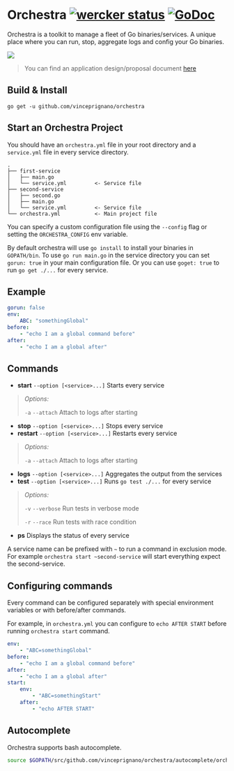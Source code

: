 Orchestra [![wercker status](https://app.wercker.com/status/16ba07e3d295feb5c3874207a9f3fe36/s "wercker status")](https://app.wercker.com/project/bykey/16ba07e3d295feb5c3874207a9f3fe36) [![GoDoc](https://godoc.org/github.com/vinceprignano/orchestra?status.svg)](https://godoc.org/github.com/vinceprignano/orchestra)
======================================================
Orchestra is a toolkit to manage a fleet of Go binaries/services. A unique place where you can run, stop, aggregate logs and config your Go binaries.

![](https://cloud.githubusercontent.com/assets/3118335/6255612/4811c940-b7a9-11e4-8d06-966981de3926.png)

> You can find an application design/proposal document [here](https://github.com/vinceprignano/orchestra/blob/master/DESIGN.md)

Build & Install
---------------
`go get -u github.com/vinceprignano/orchestra`

Start an Orchestra Project
--------------------------
You should have an `orchestra.yml` file in your root directory and a `service.yml` file in every service directory.

```
.
├── first-service
│   ├── main.go
│   └── service.yml			<- Service file
├── second-service
│   ├── second.go
│   ├── main.go
│   └── service.yml			<- Service file
└── orchestra.yml           <- Main project file
```

You can specify a custom configuration file using the `--config` flag or setting the `ORCHESTRA_CONFIG` env variable.

By default orchestra will use `go install` to install your binaries in `GOPATH/bin`. To use `go run main.go` in the service directory you can set `gorun: true` in your main configuration file. Or you can use `goget: true` to run `go get ./...` for every service.

## Example
```yaml
gorun: false
env:
	ABC: "somethingGlobal"
before:
	- "echo I am a global command before"
after:
	- "echo I am a global after"
```

Commands
--------
- **start** `--option [<service>...]` Starts every service
> _Options:_
> 
> `-a` `--attach` Attach to logs after starting

- **stop** `--option [<service>...]` Stops every service
- **restart** `--option [<service>...]` Restarts every service
> _Options:_
> 
> `-a` `--attach` Attach to logs after starting

- **logs** `--option [<service>...]` Aggregates the output from the services
- **test** `--option [<service>...]` Runs `go test ./...` for every service
> _Options:_
> 
> `-v` `--verbose` Run tests in verbose mode
>
> `-r` `--race` Run tests with race condition

- **ps** Displays the status of every service

A service name can be prefixed with `~` to run a command in exclusion mode.
For example `orchestra start ~second-service` will start everything expect the second-service.

## Configuring commands
Every command can be configured separately with special environment variables or with before/after commands.

For example, in `orchestra.yml` you can configure to `echo AFTER START` before running `orchestra start` command.

```yaml
env:
	- "ABC=somethingGlobal"
before:
	- "echo I am a global command before"
after:
	- "echo I am a global after"
start:
	env:
    	- "ABC=somethingStart"
    after:
    	- "echo AFTER START"
```

Autocomplete
------------
Orchestra supports bash autocomplete.
```sh
source $GOPATH/src/github.com/vinceprignano/orchestra/autocomplete/orchestra
```
